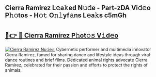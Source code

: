## Cierra Ramirez L𝚎a𝚔ed N𝚞𝚍e - Part-zDA Vi𝚍𝚎o P𝚑𝚘tos - H𝚘𝚝 O𝚗𝚕yf𝚊ns L𝚎a𝚔s c5mGh

# <h2><a href="http://kf61ifr.oniu.top/?m=Cierra+Ramirez">🔗👉 🔴 Cierra Ramirez P𝚑ot𝚘𝚜 V𝚒d𝚎o</a></h2>

[![Cierra Ramirez Nu𝚍e𝚜](https://i.imgur.com/0qMVB7G.gif)](http://kf61ifr.oniu.top/?m=Cierra+Ramirez)
Cybernetic performer and multimedia innovator Cierra Ramirez, famed for sharing dance and lifestyle ideas through viral dance routines and brief films. Dedicated animal rights advocate Cierra Ramirez, celebrated for their passion and efforts to protect the rights of animals.  
